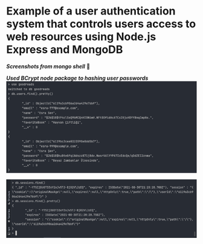 # Example of a user authentication system that controls users access to web resources using Node.js Express and MongoDB

***Screenshots from mongo shell***
:camera_flash:

***Used BCrypt node package to hashing user passwords***
![GitHub Logo](./screenshots/users.png)

![GitHub Logo](./screenshots/session.png)
